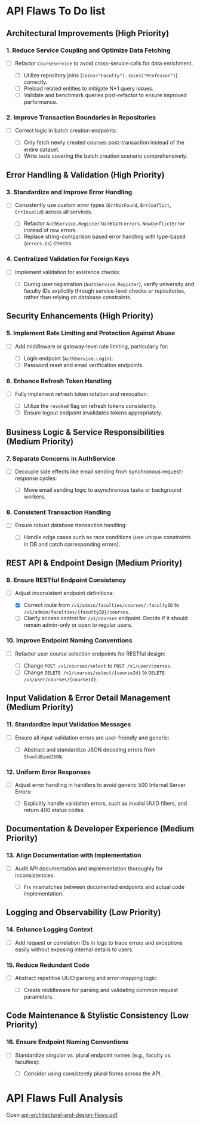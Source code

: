 # API Flaws To Do list

## Architectural Improvements (High Priority)

### 1. **Reduce Service Coupling and Optimize Data Fetching**

* [ ] Refactor `CourseService` to avoid cross-service calls for data enrichment.

    * [ ] Utilize repository joins (`Joins("Faculty").Joins("Professor")`) correctly.
    * [ ] Preload related entities to mitigate N+1 query issues.
    * [ ] Validate and benchmark queries post-refactor to ensure improved performance.

### 2. **Improve Transaction Boundaries in Repositories**

* [ ] Correct logic in batch creation endpoints:

    * [ ] Only fetch newly created courses post-transaction instead of the entire dataset.
    * [ ] Write tests covering the batch creation scenario comprehensively.

## Error Handling & Validation (High Priority)

### 3. **Standardize and Improve Error Handling**

* [ ] Consistently use custom error types (`ErrNotFound`, `ErrConflict`, `ErrInvalid`) across all services.

    * [ ] Refactor `AuthService.Register` to return `errors.NewConflictError` instead of raw errors.
    * [ ] Replace string-comparison based error handling with type-based (`errors.Is`) checks.

### 4. **Centralized Validation for Foreign Keys**

* [ ] Implement validation for existence checks:

    * [ ] During user registration (`AuthService.Register`), verify university and faculty IDs explicitly through service-level checks or repositories, rather than relying on database constraints.

## Security Enhancements (High Priority)

### 5. **Implement Rate Limiting and Protection Against Abuse**

* [ ] Add middleware or gateway-level rate limiting, particularly for:

    * [ ] Login endpoint (`AuthService.Login`).
    * [ ] Password reset and email verification endpoints.

### 6. **Enhance Refresh Token Handling**

* [ ] Fully implement refresh token rotation and revocation:

    * [ ] Utilize the `revoked` flag on refresh tokens consistently.
    * [ ] Ensure logout endpoint invalidates tokens appropriately.

## Business Logic & Service Responsibilities (Medium Priority)

### 7. **Separate Concerns in AuthService**

* [ ] Decouple side effects like email sending from synchronous request-response cycles:

    * [ ] Move email sending logic to asynchronous tasks or background workers.

### 8. **Consistent Transaction Handling**

* [ ] Ensure robust database transaction handling:

    * [ ] Handle edge cases such as race conditions (use unique constraints in DB and catch corresponding errors).

## REST API & Endpoint Design (Medium Priority)

### 9. **Ensure RESTful Endpoint Consistency**

* [ ] Adjust inconsistent endpoint definitions:

    * [x] Correct route from `/v1/admin/faculties/courses/:facultyID` to `/v1/admin/faculties/{facultyID}/courses`.
    * [ ] Clarify access control for `/v1/courses` endpoint. Decide if it should remain admin-only or open to regular users.

### 10. **Improve Endpoint Naming Conventions**

* [ ] Refactor user course selection endpoints for RESTful design:

    * [ ] Change `POST /v1/courses/select` to `POST /v1/user/courses`.
    * [ ] Change `DELETE /v1/courses/select/{courseId}` to `DELETE /v1/user/courses/{courseId}`.

## Input Validation & Error Detail Management (Medium Priority)

### 11. **Standardize Input Validation Messages**

* [ ] Ensure all input validation errors are user-friendly and generic:

    * [ ] Abstract and standardize JSON decoding errors from `ShouldBindJSON`.

### 12. **Uniform Error Responses**

* [ ] Adjust error handling in handlers to avoid generic 500 Internal Server Errors:

    * [ ] Explicitly handle validation errors, such as invalid UUID filters, and return 400 status codes.

## Documentation & Developer Experience (Medium Priority)

### 13. **Align Documentation with Implementation**

* [ ] Audit API documentation and implementation thoroughly for inconsistencies:

    * [ ] Fix mismatches between documented endpoints and actual code implementation.

## Logging and Observability (Low Priority)

### 14. **Enhance Logging Context**

* [ ] Add request or correlation IDs in logs to trace errors and exceptions easily without exposing internal details to users.

### 15. **Reduce Redundant Code**

* [ ] Abstract repetitive UUID parsing and error-mapping logic:

    * [ ] Create middleware for parsing and validating common request parameters.


## Code Maintenance & Stylistic Consistency (Low Priority)

### 16. **Ensure Endpoint Naming Conventions**

* [ ] Standardize singular vs. plural endpoint names (e.g., faculty vs. faculties):

    * [ ] Consider using consistently plural forms across the API.


# API Flaws Full Analysis

Open [api-architectural-and-design-flaws.pdf](api-architectural-and-design-flaws.pdf)